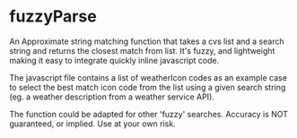 # fuzzyParse
An Approximate string matching function that takes a cvs list and a search string and returns the closest match from list. It's fuzzy, and lightweight making it easy to integrate quickly inline javascript code.

The javascript file contains a list of weatherIcon codes as an example case to select the best match icon code from the list using a given search string (eg. a weather description from a weather service API).

The function could be adapted for other 'fuzzy' searches. Accuracy is NOT guaranteed, or implied. Use at your own risk. 
